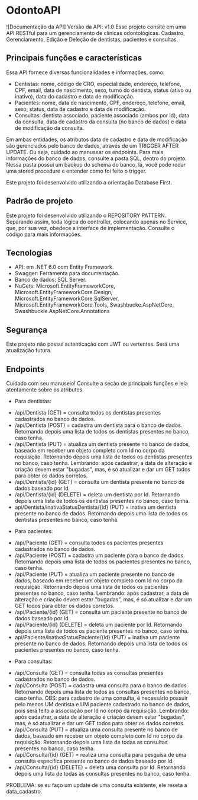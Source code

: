 # OdontoAPI

![Documentação da API]
Versão da API: v1.0
Esse projeto consite em uma API RESTful para um gerenciamento de clínicas odontológicas. Cadastro, Gerenciamento, Edição e Deleção de dentistas, pacientes e consultas.

## Principais funções e características
Essa API fornece diversas funcionalidades e informações, como:

- Dentistas: nome, código de CRO, especialidade, endereço, telefone, CPF, email, data de nascimento, sexo, turno do dentista, status (ativo ou inativo), data do cadastro e data de modificação.
- Pacientes: nome, data de nascimento, CPF, endereço, telefone, email, sexo, status, data de cadastro e data de modificação.
- Consultas: dentista associado, paciente associado (ambos por id), data da consulta, data de cadastro da consulta (no banco de dados) e data de modificação da consulta.

Em ambas entidades, os atributos data de cadastro e data de modificação são gerenciados pelo banco de dados, através de um TRIGGER AFTER UPDATE. Ou seja, cuidado ao manusear os endpoints. Para mais informações do banco de dados, consulte a pasta SQL, dentro do projeto. Nessa pasta possui um backup do schema
do banco, lá, você pode rodar uma stored procedure e entender como foi feito o trigger.

Este projeto foi desenvolvido utilizando a orientação Database First.

## Padrão de projeto
Este projeto foi desenvolvido utilizando o REPOSITORY PATTERN. Separando assim, toda lógica do controller, colocando apenas no Service, que, por sua vez, obedece a interface de implementação. Consulte o código para mais informações.

## Tecnologias
- API: em .NET 6.0 com Entity Framework.
- Swagger: Ferramenta para documentação.
- Banco de dados: SQL Server.
- NuGets: Microsoft.EntityFrameworkCore, Microsoft.EntityFrameworkCore.Design, Microsoft.EntityFrameworkCore.SqlServer, Microsoft.EntityFrameworkCore.Tools, Swashbucke.AspNetCore, Swashbuckle.AspNetCore.Annotations

## Segurança
Este projeto não possui autenticação com JWT ou vertentes. Será uma atualização futura.

## Endpoints
Cuidado com seu manuseio! Consulte a seção de principais funções e leia atentamente sobre os atributos.
* Para dentistas:
- /api/Dentista (GET) = consulta todos os dentistas presentes cadastrados no banco de dados.
- /api/Dentista (POST) = cadastra um dentista para o banco de dados. Retornando depois uma lista de todos os dentistas presentes no banco, caso tenha.
- /api/Dentista (PUT) = atualiza um dentista presente no banco de dados, baseado em receber um objeto completo com Id no corpo da requisição. Retornando depois uma lista de todos os dentistas presentes no banco, caso tenha. Lembrando: após cadastrar, a data de alteração e criação devem estar "bugadas", mas, é só atualizar e dar um GET todos para obter os dados corretos.
- /api/Dentista/{id} (GET) = consulta um dentista presente no banco de dados baseado por Id.
- /api/Dentista/{id} (DELETE) = deleta um dentista por Id. Retornando depois uma lista de todos os dentistas presentes no banco, caso tenha.
- api/Dentista/inativaStatusDentista/{id} (PUT) = inativa um dentista presente no banco de dados. Retornando depois uma lista de todos os dentistas presentes no banco, caso tenha.

* Para pacientes:
- /api/Paciente (GET) = consulta todos os pacientes presentes cadastrados no banco de dados.
- /api/Paciente (POST) = cadastra um paciente para o banco de dados. Retornando depois uma lista de todos os pacientes presentes no banco, caso tenha.
- /api/Paciente (PUT) = atualiza um paciente presente no banco de dados, baseado em receber um objeto completo com Id no corpo da requisição. Retornando depois uma lista de todos os pacientes presentes no banco, caso tenha. Lembrando: após cadastrar, a data de alteração e criação devem estar "bugadas", mas, é só atualizar e dar um GET todos para obter os dados corretos.
- /api/Paciente/{id} (GET) = consulta um paciente presente no banco de dados baseado por Id.
- /api/Paciente/{id} (DELETE) = deleta um paciente por Id. Retornando depois uma lista de todos os paciente presentes no banco, caso tenha.
- api/Paciente/inativaStatusPaciente/{id} (PUT) = inativa um paciente presente no banco de dados. Retornando depois uma lista de todos os pacientes presentes no banco, caso tenha.

* Para consultas:
- /api/Consulta (GET) = consulta todas as consultas presentes cadastrados no banco de dados.
- /api/Consulta (POST) = cadastra uma consulta para o banco de dados. Retornando depois uma lista de todos as consultas presentes no banco, caso tenha. OBS: para cadastro de uma consulta, é necessário possuir pelo menos UM dentista e UM paciente cadastrado no banco de dados, pois será feito a associação por Id no corpo da requisição. Lembrando: após cadastrar, a data de alteração e criação devem estar "bugadas", mas, é só atualizar e dar um GET todos para obter os dados corretos.
- /api/Consulta (PUT) = atualiza uma consulta presente no banco de dados, baseado em receber um objeto completo com Id no corpo da requisição. Retornando depois uma lista de todas as consultas presentes no banco, caso tenha.
- /api/Consulta/{id} (GET) = realiza uma consulta para pesquisa de uma consulta específica presente no banco de dados baseado por Id.
- /api/Consulta/{id} (DELETE) = deleta uma consulta por Id. Retornando depois uma lista de todas as consultas presentes no banco, caso tenha.

PROBLEMA: se eu faço um update de uma consulta existente, ele reseta a data_cadastro.

